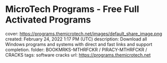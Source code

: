 # MicroTech Programs - Free Full Activated Programs

cover: https://programs.themicrotech.net/images/default_share_image.png
created: February 24, 2022 1:17 PM (UTC)
description: Download all Windows programs and systems with direct and fast links and support completion.
folder: BOOKMRKS-MTHRFCKR / PIRACY-MTHRFCKR / CRACKS
tags: software cracks
url: https://programs.themicrotech.net